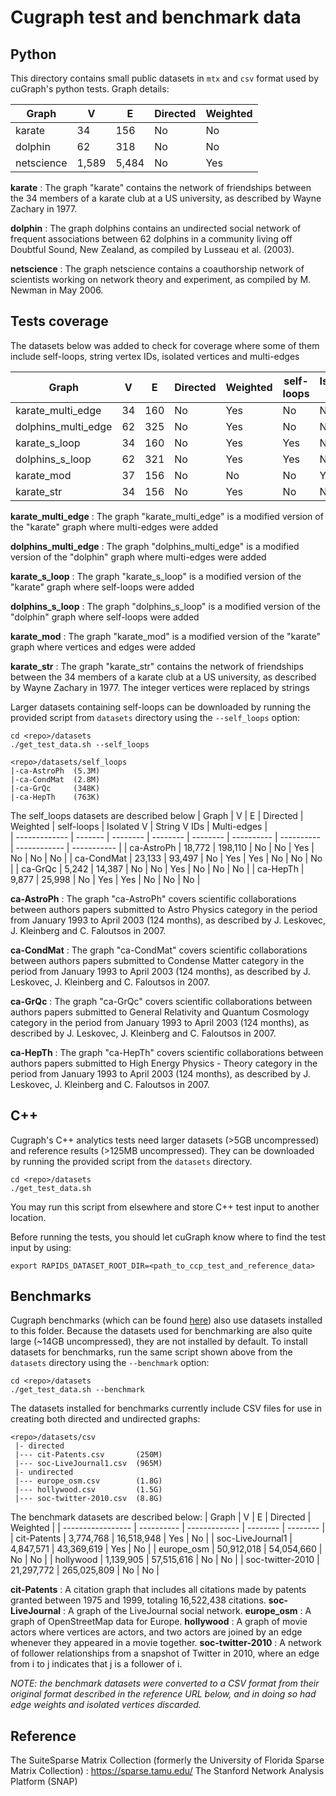 # Cugraph test and benchmark data

## Python

This directory contains small public datasets in `mtx` and `csv` format used by cuGraph's python tests. Graph details:

| Graph         | V     | E     | Directed | Weighted |
| ------------- | ----- | ----- | -------- | -------- |
| karate        | 34    | 156   | No       | No       |
| dolphin       | 62    | 318   | No       | No       |
| netscience    | 1,589 | 5,484 | No       | Yes      |

**karate** : The graph "karate" contains the network of friendships between the 34 members of a karate club at a US university, as described by Wayne Zachary in 1977.

**dolphin** : The graph dolphins contains an undirected social network of frequent associations between 62 dolphins in a community living off Doubtful Sound, New Zealand, as compiled by Lusseau et al. (2003).

**netscience** : The graph netscience contains a coauthorship network of scientists working on network theory and experiment, as compiled by M. Newman in May 2006.



## Tests coverage 

The datasets below was added to check for coverage where some of them include self-loops, string vertex IDs, isolated vertices and multi-edges 

| Graph               | V       | E          | Directed | Weighted  | self-loops | Isolated V | String V IDs | Multi-edges | 
| ------------------- | ------- | ---------- | -------- | --------- | ---------- | ---------- | ------------ | ----------- |
| karate_multi_edge   | 34      | 160        | No       | Yes       | No         | No         | No           | Yes         |
| dolphins_multi_edge | 62      | 325        | No       | Yes       | No         | No         | No           | Yes         |
| karate_s_loop       | 34      | 160        | No       | Yes       | Yes        | No         | No           | No          |
| dolphins_s_loop     | 62      | 321        | No       | Yes       | Yes        | No         | No           | No          |
| karate_mod          | 37      | 156        | No       | No        | No         | Yes        | No           | No          |
| karate_str          | 34      | 156        | No       | Yes       | No         | No         | Yes          | No          |

**karate_multi_edge** : The graph "karate_multi_edge" is a modified version of the  "karate" graph where multi-edges were added

**dolphins_multi_edge** : The graph "dolphins_multi_edge" is a modified version of the  "dolphin" graph where multi-edges were added

**karate_s_loop** : The graph "karate_s_loop" is a modified version of the  "karate" graph where self-loops were added

**dolphins_s_loop** : The graph "dolphins_s_loop" is a modified version of the  "dolphin" graph where self-loops were added

**karate_mod** : The graph "karate_mod" is a modified version of the  "karate" graph where vertices and edges were added

**karate_str** : The graph "karate_str" contains the network of friendships between the 34 members of a karate club at a US university, as described by Wayne Zachary in 1977. The integer vertices were replaced by strings

Larger datasets containing self-loops can be downloaded by running the provided script from `datasets` directory using the `--self_loops` 
option: 
```
cd <repo>/datasets
./get_test_data.sh --self_loops
```
```
<repo>/datasets/self_loops
|-ca-AstroPh  (5.3M) 
|-ca-CondMat  (2.8M)
|-ca-GrQc     (348K)
|-ca-HepTh    (763K)
```
The self_loops datasets are described below 
| Graph         | V       | E          | Directed | Weighted | self-loops | Isolated V | String V IDs | Multi-edges |  
| ------------- | ------- | --------   | -------- | -------- | ---------- | ---------- | ------------ | ----------- |
| ca-AstroPh    | 18,772  | 198,110    | No       | No       | Yes        | No         | No           | No          |
| ca-CondMat    | 23,133  | 93,497     | No       | Yes      | Yes        | No         | No           | No          |
| ca-GrQc       | 5,242   | 14,387     | No       | No       | Yes        | No         | No           | No          |
| ca-HepTh      | 9,877   | 25,998     | No       | Yes      | Yes        | No         | No           | No          |

**ca-AstroPh** : The graph "ca-AstroPh" covers scientific collaborations between authors papers submitted to Astro Physics category in the period from January 1993 to April 2003 (124 months), as described by J. Leskovec, J. Kleinberg and C. Faloutsos in 2007.

**ca-CondMat** : The graph "ca-CondMat" covers scientific collaborations between authors papers submitted to Condense Matter category in the period from January 1993 to April 2003 (124 months), as described by J. Leskovec, J. Kleinberg and C. Faloutsos in 2007.

**ca-GrQc** : The graph "ca-GrQc" covers scientific collaborations between authors papers submitted to General Relativity and Quantum Cosmology category in the period from January 1993 to April 2003 (124 months), as described by J. Leskovec, J. Kleinberg and C. Faloutsos in 2007.

**ca-HepTh** : The graph "ca-HepTh" covers scientific collaborations between authors papers submitted to High Energy Physics - Theory category in the period from January 1993 to April 2003 (124 months), as described by J. Leskovec, J. Kleinberg and C. Faloutsos in 2007.


## C++
Cugraph's C++ analytics tests need larger datasets (>5GB uncompressed) and reference results (>125MB uncompressed). They can be downloaded by running the provided script from the `datasets` directory.
```
cd <repo>/datasets
./get_test_data.sh
```
You may run this script from elsewhere and store C++ test input to another location.

Before running the tests, you should let cuGraph know where to find the test input by using:
```
export RAPIDS_DATASET_ROOT_DIR=<path_to_ccp_test_and_reference_data>
```

## Benchmarks
Cugraph benchmarks (which can be found [here](../benchmarks)) also use datasets installed to this folder. Because the datasets used for benchmarking are also quite large (~14GB uncompressed), they are not installed by default. To install datasets for benchmarks, run the same script shown above from the `datasets` directory using the `--benchmark` option:
```
cd <repo>/datasets
./get_test_data.sh --benchmark
```
The datasets installed for benchmarks currently include CSV files for use in creating both directed and undirected graphs:
```
<repo>/datasets/csv
 |- directed
 |--- cit-Patents.csv       (250M)
 |--- soc-LiveJournal1.csv  (965M)
 |- undirected
 |--- europe_osm.csv        (1.8G)
 |--- hollywood.csv         (1.5G)
 |--- soc-twitter-2010.csv  (8.8G)
```
The benchmark datasets are described below:
| Graph             | V          | E             | Directed | Weighted |
| ----------------- | ---------- | ------------- | -------- | -------- |
| cit-Patents       |  3,774,768 |    16,518,948 | Yes      | No       |
| soc-LiveJournal1  |  4,847,571 |    43,369,619 | Yes      | No       |
| europe_osm        | 50,912,018 |    54,054,660 | No       | No       |
| hollywood         |  1,139,905 |    57,515,616 | No       | No       |
| soc-twitter-2010  | 21,297,772 |   265,025,809 | No       | No       |

**cit-Patents** : A citation graph that includes all citations made by patents granted between 1975 and 1999, totaling 16,522,438 citations.
**soc-LiveJournal** : A graph of the LiveJournal social network.
**europe_osm** : A graph of OpenStreetMap data for Europe.
**hollywood** : A graph of movie actors where vertices are actors, and two actors are joined by an edge whenever they appeared in a movie together.
**soc-twitter-2010** : A network of follower relationships from a snapshot of Twitter in 2010, where an edge from i to j indicates that j is a follower of i.

_NOTE: the benchmark datasets were converted to a CSV format from their original format described in the reference URL below, and in doing so had edge weights and isolated vertices discarded._

## Reference
The SuiteSparse Matrix Collection (formerly the University of Florida Sparse Matrix Collection) : https://sparse.tamu.edu/
The Stanford Network Analysis Platform (SNAP) 
